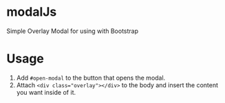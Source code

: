 # modalJs
Simple Overlay Modal for using with Bootstrap

# Usage
1. Add `#open-modal` to the button that opens the modal.
2. Attach `<div class="overlay"></div>` to the body and insert the content you want inside of it.
